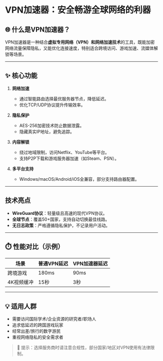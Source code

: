 # VPN加速器：安全畅游全球网络的利器

## 🌐 什么是VPN加速器？
VPN加速器是一种结合**虚拟专用网络（VPN）**和**网络加速技术**的工具，既能加密网络流量保障隐私，又能优化连接速度，特别适合跨境访问、游戏加速、流媒体解锁等场景。

---

## ✨ 核心功能
1. **网络加速**  
   - 通过智能路由选择最优服务器节点，降低延迟。
   - 优化TCP/UDP协议提升传输效率。
   
2. **隐私保护**  
   - AES-256加密技术防止数据泄露。
   - 隐藏真实IP地址，避免追踪。

3. **内容解锁**  
   - 绕过地域限制，访问Netflix、YouTube等平台。
   - 支持P2P下载和游戏服务器加速（如Steam、PSN）。

4. **多平台支持**  
   - Windows/macOS/Android/iOS全兼容，部分支持路由器配置。

---

##  技术亮点
- **WireGuard协议**：轻量级且高速的现代VPN协议。
- **全球节点**：覆盖50+国家，支持自动切换最佳线路。
- **无日志政策**：严格遵循隐私保护，不记录用户活动。

---

## ⏱️ 性能对比（示例）
| 场景          | 普通VPN延迟 | VPN加速器延迟 |
|---------------|------------|--------------|
| 跨境游戏      | 180ms      | 90ms         |
| 4K视频缓冲    | 15秒       | 3秒          |

---

## 💡 适用人群
- 需要访问国际学术/企业资源的研究者/职场人
- 追求低延迟的跨国游戏玩家
- 经常出差/旅行的数字游民
- 重视网络隐私的安全需求者

> 📌 提示：选择服务商时请注意合规性，部分国家/地区对VPN使用有法律限制。
